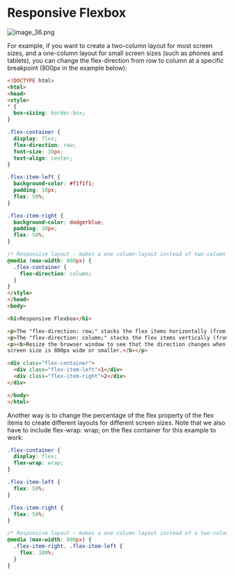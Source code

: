 # Responsive Flexbox

![image_36.png](image_36.png)

For example, if you want to create a two-column layout for most screen sizes, and a one-column layout for small screen sizes (such as phones and tablets), you can change the flex-direction from row to column at a specific breakpoint (800px in the example below):

```HTML
<!DOCTYPE html>
<html>
<head>
<style>
* {
  box-sizing: border-box;
}

.flex-container {
  display: flex;
  flex-direction: row;
  font-size: 30px;
  text-align: center;
}

.flex-item-left {
  background-color: #f1f1f1;
  padding: 10px;
  flex: 50%;
}

.flex-item-right {
  background-color: dodgerblue;
  padding: 10px;
  flex: 50%;
}

/* Responsive layout - makes a one column-layout instead of two-column layout */
@media (max-width: 800px) {
  .flex-container {
    flex-direction: column;
  }
}
</style>
</head>
<body>

<h1>Responsive Flexbox</h1>

<p>The "flex-direction: row;" stacks the flex items horizontally (from left to right).</p>
<p>The "flex-direction: column;" stacks the flex items vertically (from top to bottom).</p>
<p><b>Resize the browser window to see that the direction changes when the 
screen size is 800px wide or smaller.</b></p>

<div class="flex-container">
  <div class="flex-item-left">1</div>
  <div class="flex-item-right">2</div>
</div>

</body>
</html>
```

Another way is to change the percentage of the flex property of the flex items to create different layouts for different screen sizes. Note that we also have to include flex-wrap: wrap; on the flex container for this example to work:

```CSS
.flex-container {
  display: flex;
  flex-wrap: wrap;
}

.flex-item-left {
  flex: 50%;
}

.flex-item-right {
  flex: 50%;
}

/* Responsive layout - makes a one column layout instead of a two-column layout */
@media (max-width: 800px) {
  .flex-item-right, .flex-item-left {
    flex: 100%;
  }
}
```
